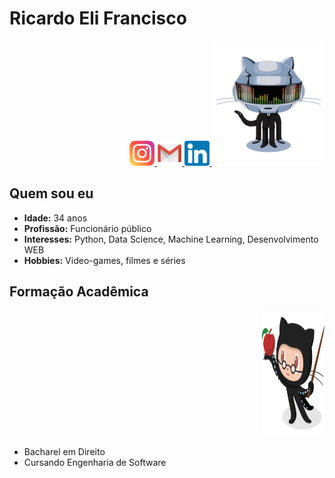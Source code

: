 # Ricardo Eli Francisco

<p align="right">
  <a href="https://www.instagram.com/ricardoelif">
    <img src="https://github.com/Ricardoelif/Ricardoelif/blob/main/imgs/instagram.png" width="40" height="40" alt="Instagram"/>
  </a>
  <a href="mailto:contato@ricardoelca">
    <img src="https://github.com/Ricardoelif/Ricardoelif/blob/main/imgs/email.png" width="40" height="40" alt="Email"/>
  </a>
  <a href="https://www.linkedin.com/in/ricardoelif">
    <img src="https://github.com/Ricardoelif/Ricardoelif/blob/main/imgs/linkedin.png" width="40" height="40" alt="LinkedIn"/>
  </a>
  <img src="https://github.com/Ricardoelif/Ricardoelif/blob/main/imgs/daftpunktocat-thomas.gif" width="180" height="200" alt="Imagem de perfil estilizada"/>
</p>

## Quem sou eu

- **Idade:** 34 anos
- **Profissão:** Funcionário público
- **Interesses:** Python, Data Science, Machine Learning, Desenvolvimento WEB
- **Hobbies:** Video-games, filmes e séries

## Formação Acadêmica

<p align="right">
  <img src="https://github.com/Ricardoelif/Ricardoelif/blob/main/imgs/estudioso.png" width="100" height="200" alt="Imagem de estudo"/>
</p>

- Bacharel em Direito
- Cursando Engenharia de Software
